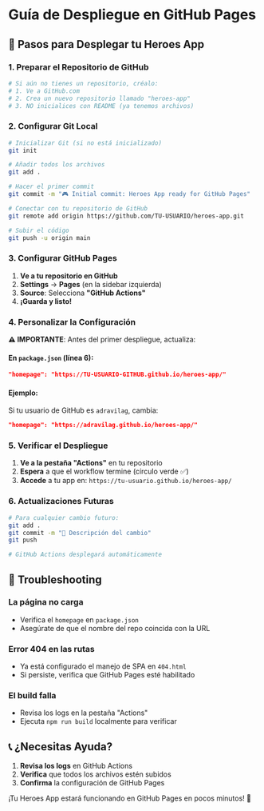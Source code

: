 # Guía de Despliegue en GitHub Pages

## 🚀 Pasos para Desplegar tu Heroes App

### 1. Preparar el Repositorio de GitHub

```bash
# Si aún no tienes un repositorio, créalo:
# 1. Ve a GitHub.com
# 2. Crea un nuevo repositorio llamado "heroes-app"
# 3. NO inicialices con README (ya tenemos archivos)
```

### 2. Configurar Git Local

```bash
# Inicializar Git (si no está inicializado)
git init

# Añadir todos los archivos
git add .

# Hacer el primer commit
git commit -m "🎮 Initial commit: Heroes App ready for GitHub Pages"

# Conectar con tu repositorio de GitHub
git remote add origin https://github.com/TU-USUARIO/heroes-app.git

# Subir el código
git push -u origin main
```

### 3. Configurar GitHub Pages

1. **Ve a tu repositorio en GitHub**
2. **Settings** → **Pages** (en la sidebar izquierda)
3. **Source**: Selecciona **"GitHub Actions"**
4. **¡Guarda y listo!**

### 4. Personalizar la Configuración

**⚠️ IMPORTANTE**: Antes del primer despliegue, actualiza:

#### En `package.json` (línea 6):
```json
"homepage": "https://TU-USUARIO-GITHUB.github.io/heroes-app/"
```

#### Ejemplo:
Si tu usuario de GitHub es `adravilag`, cambia:
```json
"homepage": "https://adravilag.github.io/heroes-app/"
```

### 5. Verificar el Despliegue

1. **Ve a la pestaña "Actions"** en tu repositorio
2. **Espera** a que el workflow termine (círculo verde ✅)
3. **Accede** a tu app en: `https://tu-usuario.github.io/heroes-app/`

### 6. Actualizaciones Futuras

```bash
# Para cualquier cambio futuro:
git add .
git commit -m "📝 Descripción del cambio"
git push

# GitHub Actions desplegará automáticamente
```

## 🔧 Troubleshooting

### La página no carga
- Verifica el `homepage` en `package.json`
- Asegúrate de que el nombre del repo coincida con la URL

### Error 404 en las rutas
- Ya está configurado el manejo de SPA en `404.html`
- Si persiste, verifica que GitHub Pages esté habilitado

### El build falla
- Revisa los logs en la pestaña "Actions"
- Ejecuta `npm run build` localmente para verificar

## 📞 ¿Necesitas Ayuda?

1. **Revisa los logs** en GitHub Actions
2. **Verifica** que todos los archivos estén subidos
3. **Confirma** la configuración de GitHub Pages

¡Tu Heroes App estará funcionando en GitHub Pages en pocos minutos! 🎉
